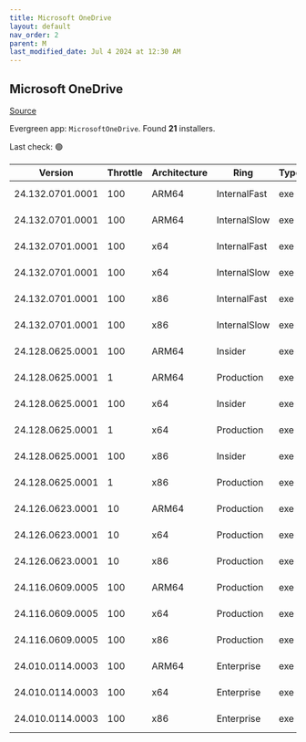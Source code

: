 ```yaml
---
title: Microsoft OneDrive
layout: default
nav_order: 2
parent: M
last_modified_date: Jul 4 2024 at 12:30 AM
---
```


## Microsoft OneDrive

[Source](https://onedrive.live.com/)

Evergreen app: `MicrosoftOneDrive`. Found **21** installers.

Last check: 🟢

| Version          | Throttle | Architecture | Ring         | Type | Sha256                                                           | URI                                                                                                                                                                  |
| ---------------- | -------- | ------------ | ------------ | ---- | ---------------------------------------------------------------- | -------------------------------------------------------------------------------------------------------------------------------------------------------------------- |
| 24.132.0701.0001 | 100      | ARM64        | InternalFast | exe  | 943025cbff445a6a35dd9006c235152fd21d76090f3db7dfd5695b9fb1390150 | [https://oneclient.sfx.ms/Win/Installers/24.132.0701.0001/arm64/OneDriveSetup.exe](https://oneclient.sfx.ms/Win/Installers/24.132.0701.0001/arm64/OneDriveSetup.exe) |
| 24.132.0701.0001 | 100      | ARM64        | InternalSlow | exe  | 943025cbff445a6a35dd9006c235152fd21d76090f3db7dfd5695b9fb1390150 | [https://oneclient.sfx.ms/Win/Installers/24.132.0701.0001/arm64/OneDriveSetup.exe](https://oneclient.sfx.ms/Win/Installers/24.132.0701.0001/arm64/OneDriveSetup.exe) |
| 24.132.0701.0001 | 100      | x64          | InternalFast | exe  | 196d429e5778f68fe8ccf277c7188ea354b52f6da39eb3aa368f1288befd9c8b | [https://oneclient.sfx.ms/Win/Installers/24.132.0701.0001/amd64/OneDriveSetup.exe](https://oneclient.sfx.ms/Win/Installers/24.132.0701.0001/amd64/OneDriveSetup.exe) |
| 24.132.0701.0001 | 100      | x64          | InternalSlow | exe  | 196d429e5778f68fe8ccf277c7188ea354b52f6da39eb3aa368f1288befd9c8b | [https://oneclient.sfx.ms/Win/Installers/24.132.0701.0001/amd64/OneDriveSetup.exe](https://oneclient.sfx.ms/Win/Installers/24.132.0701.0001/amd64/OneDriveSetup.exe) |
| 24.132.0701.0001 | 100      | x86          | InternalFast | exe  | ffbc9da45e9a7ac828cdc616aa1e391cbe4bb3fbb0ed02f74bf65f6fb94a85f7 | [https://oneclient.sfx.ms/Win/Installers/24.132.0701.0001/OneDriveSetup.exe](https://oneclient.sfx.ms/Win/Installers/24.132.0701.0001/OneDriveSetup.exe)             |
| 24.132.0701.0001 | 100      | x86          | InternalSlow | exe  | ffbc9da45e9a7ac828cdc616aa1e391cbe4bb3fbb0ed02f74bf65f6fb94a85f7 | [https://oneclient.sfx.ms/Win/Installers/24.132.0701.0001/OneDriveSetup.exe](https://oneclient.sfx.ms/Win/Installers/24.132.0701.0001/OneDriveSetup.exe)             |
| 24.128.0625.0001 | 100      | ARM64        | Insider      | exe  | 5f0311c28c228f57c274e8d75fe962dd903e1652412c456fdab7c7ff4f30dc80 | [https://oneclient.sfx.ms/Win/Installers/24.128.0625.0001/arm64/OneDriveSetup.exe](https://oneclient.sfx.ms/Win/Installers/24.128.0625.0001/arm64/OneDriveSetup.exe) |
| 24.128.0625.0001 | 1        | ARM64        | Production   | exe  | 5f0311c28c228f57c274e8d75fe962dd903e1652412c456fdab7c7ff4f30dc80 | [https://oneclient.sfx.ms/Win/Installers/24.128.0625.0001/arm64/OneDriveSetup.exe](https://oneclient.sfx.ms/Win/Installers/24.128.0625.0001/arm64/OneDriveSetup.exe) |
| 24.128.0625.0001 | 100      | x64          | Insider      | exe  | 8e856080010b02804cb830f9437f9a387a9f932fb25d59d9014b285468d692f3 | [https://oneclient.sfx.ms/Win/Installers/24.128.0625.0001/amd64/OneDriveSetup.exe](https://oneclient.sfx.ms/Win/Installers/24.128.0625.0001/amd64/OneDriveSetup.exe) |
| 24.128.0625.0001 | 1        | x64          | Production   | exe  | 8e856080010b02804cb830f9437f9a387a9f932fb25d59d9014b285468d692f3 | [https://oneclient.sfx.ms/Win/Installers/24.128.0625.0001/amd64/OneDriveSetup.exe](https://oneclient.sfx.ms/Win/Installers/24.128.0625.0001/amd64/OneDriveSetup.exe) |
| 24.128.0625.0001 | 100      | x86          | Insider      | exe  | d9b1dd2525e81c1130c63cc2806fdd640d692ba0458e9d5f8b989bd586794cbb | [https://oneclient.sfx.ms/Win/Installers/24.128.0625.0001/OneDriveSetup.exe](https://oneclient.sfx.ms/Win/Installers/24.128.0625.0001/OneDriveSetup.exe)             |
| 24.128.0625.0001 | 1        | x86          | Production   | exe  | d9b1dd2525e81c1130c63cc2806fdd640d692ba0458e9d5f8b989bd586794cbb | [https://oneclient.sfx.ms/Win/Installers/24.128.0625.0001/OneDriveSetup.exe](https://oneclient.sfx.ms/Win/Installers/24.128.0625.0001/OneDriveSetup.exe)             |
| 24.126.0623.0001 | 10       | ARM64        | Production   | exe  | 85d237d5a31042e2e21892863782fab48dc972aa083892d3514eba3f0750c9da | [https://oneclient.sfx.ms/Win/Installers/24.126.0623.0001/arm64/OneDriveSetup.exe](https://oneclient.sfx.ms/Win/Installers/24.126.0623.0001/arm64/OneDriveSetup.exe) |
| 24.126.0623.0001 | 10       | x64          | Production   | exe  | 9a7e3ba369e456a6b019577ffd78851f05af2a4d685446412484ac4016336964 | [https://oneclient.sfx.ms/Win/Installers/24.126.0623.0001/amd64/OneDriveSetup.exe](https://oneclient.sfx.ms/Win/Installers/24.126.0623.0001/amd64/OneDriveSetup.exe) |
| 24.126.0623.0001 | 10       | x86          | Production   | exe  | c4fac8c0d749a432b4b1f312c3309966e5129c914c0e81efd34c989e043b9121 | [https://oneclient.sfx.ms/Win/Installers/24.126.0623.0001/OneDriveSetup.exe](https://oneclient.sfx.ms/Win/Installers/24.126.0623.0001/OneDriveSetup.exe)             |
| 24.116.0609.0005 | 100      | ARM64        | Production   | exe  | e9e910aa2e10441fdb69e15a3db1b79ef33a1dea424a30372a6dccd50bccf5e5 | [https://oneclient.sfx.ms/Win/Installers/24.116.0609.0005/arm64/OneDriveSetup.exe](https://oneclient.sfx.ms/Win/Installers/24.116.0609.0005/arm64/OneDriveSetup.exe) |
| 24.116.0609.0005 | 100      | x64          | Production   | exe  | a559c852a6dbfac3c1c2616657df077fdcfa741853d9520449ef556baca4b4d5 | [https://oneclient.sfx.ms/Win/Installers/24.116.0609.0005/amd64/OneDriveSetup.exe](https://oneclient.sfx.ms/Win/Installers/24.116.0609.0005/amd64/OneDriveSetup.exe) |
| 24.116.0609.0005 | 100      | x86          | Production   | exe  | f46b56749e663538a30be46789341564934d2ffbffa47793908ccc96e0b34acc | [https://oneclient.sfx.ms/Win/Installers/24.116.0609.0005/OneDriveSetup.exe](https://oneclient.sfx.ms/Win/Installers/24.116.0609.0005/OneDriveSetup.exe)             |
| 24.010.0114.0003 | 100      | ARM64        | Enterprise   | exe  | 4959404b563a9813bd2e6ee361aad266135165676003db76dc173671f12cc390 | [https://oneclient.sfx.ms/Win/Installers/24.010.0114.0003/arm64/OneDriveSetup.exe](https://oneclient.sfx.ms/Win/Installers/24.010.0114.0003/arm64/OneDriveSetup.exe) |
| 24.010.0114.0003 | 100      | x64          | Enterprise   | exe  | 6d02a25e10f441976e856d9672c174a5c2e3f9966eca2934f2f701c00d2bfbf6 | [https://oneclient.sfx.ms/Win/Installers/24.010.0114.0003/amd64/OneDriveSetup.exe](https://oneclient.sfx.ms/Win/Installers/24.010.0114.0003/amd64/OneDriveSetup.exe) |
| 24.010.0114.0003 | 100      | x86          | Enterprise   | exe  | 18c63fb18ead14f73d690567c7854375214cf9e34fae721f78fe4fc86f64d4cf | [https://oneclient.sfx.ms/Win/Installers/24.010.0114.0003/OneDriveSetup.exe](https://oneclient.sfx.ms/Win/Installers/24.010.0114.0003/OneDriveSetup.exe)             |
